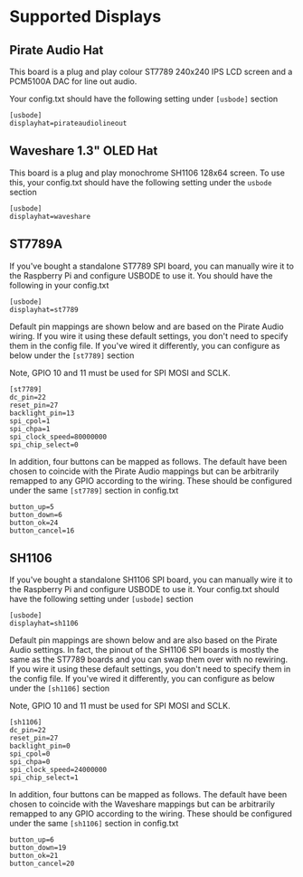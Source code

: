 # Supported Displays

## Pirate Audio Hat
This board is a plug and play colour ST7789 240x240 IPS LCD screen and a PCM5100A DAC for line out audio.

Your config.txt should have the following setting under `[usbode]` section

```
[usbode]
displayhat=pirateaudiolineout
```

## Waveshare 1.3" OLED Hat
This board is a plug and play monochrome SH1106 128x64 screen. To use this, your config.txt should have the following setting under the `usbode` section

```
[usbode]
displayhat=waveshare
```

## ST7789A
If you've bought a standalone ST7789 SPI board, you can manually wire it to the Raspberry Pi and configure USBODE to use it. You should have the following in your config.txt

```
[usbode]
displayhat=st7789
```

Default pin mappings are shown below and are based on the Pirate Audio wiring. If you wire it using these default settings, you don't need to specify them in the config file. If you've wired it differently, you can configure as below under the `[st7789]` section

Note, GPIO 10 and 11 must be used for SPI MOSI and SCLK. 

```
[st7789]
dc_pin=22
reset_pin=27
backlight_pin=13
spi_cpol=1
spi_chpa=1
spi_clock_speed=80000000
spi_chip_select=0
```

In addition, four buttons can be mapped as follows. The default have been chosen to coincide with the Pirate Audio mappings but can be arbitrarily remapped to any GPIO according to the wiring. These should be configured under the same `[st7789]` section in config.txt

```
button_up=5
button_down=6
button_ok=24
button_cancel=16
```

## SH1106
If you've bought a standalone SH1106 SPI board, you can manually wire it to the Raspberry Pi and configure USBODE to use it.  Your config.txt should have the following setting under `[usbode]` section

```
[usbode]
displayhat=sh1106
```

Default pin mappings are shown below and are also based on the Pirate Audio settings. In fact, the pinout of the SH1106 SPI boards is mostly the same as the ST7789 boards and you can swap them over with no rewiring. If you wire it using these default settings, you don't need to specify them in the config file. If you've wired it differently, you can configure as below under the `[sh1106]` section

Note, GPIO 10 and 11 must be used for SPI MOSI and SCLK. 

```
[sh1106]
dc_pin=22
reset_pin=27
backlight_pin=0
spi_cpol=0
spi_chpa=0
spi_clock_speed=24000000
spi_chip_select=1
```

In addition, four buttons can be mapped as follows. The default have been chosen to coincide with the Waveshare mappings but can be arbitrarily remapped to any GPIO according to the wiring. These should be configured under the same `[sh1106]` section in config.txt

```
button_up=6
button_down=19
button_ok=21
button_cancel=20
```

